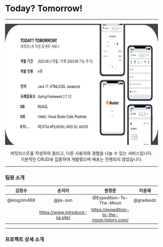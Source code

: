 # Today? Tomorrow!

---

<p align="center"><img src="img/mainIMG.png" width="700" height="400" /></p>

<p align="center">
  버킷리스트를 작성하여 올리고, 다른 사용자와 경험을 나눌 수 있는 서비스입니다. <br>
  기본적인 CRUD에 집중하여 개발했으며 배포는 진행되지 않았습니다.
</p>

---

### 팀원 소개
|김정수|손지아|원정문|이윤재|
|:------:|:---:|:---:|:---:|
|@kingzim468|@jia-son|@Expedition-To-The-Moon|@gradesdc|
||https://www.introduce-jia.site/|https://expedition-to-the-moon.tistory.com/||

---

### 프로젝트 상세 소개
